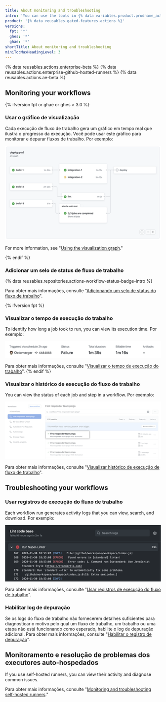 ```yaml
---
title: About monitoring and troubleshooting
intro: 'You can use the tools in {% data variables.product.prodname_actions %} to monitor and debug your workflows.'
product: '{% data reusables.gated-features.actions %}'
versions:
  fpt: '*'
  ghes: '*'
  ghae: '*'
shortTitle: About monitoring and troubleshooting
miniTocMaxHeadingLevel: 3
---
```


{% data reusables.actions.enterprise-beta %}
{% data reusables.actions.enterprise-github-hosted-runners %}
{% data reusables.actions.ae-beta %}

## Monitoring your workflows

{% ifversion fpt or ghae or ghes > 3.0 %}

### Usar o gráfico de visualização

Cada execução de fluxo de trabalho gera um gráfico em tempo real que ilustra o progresso da execução. Você pode usar este gráfico para monitorar e depurar fluxos de trabalho. Por exemplo:

   ![Gráfico de fluxo de trabalho](/assets/images/help/images/workflow-graph.png)

For more information, see "[Using the visualization graph](/actions/monitoring-and-troubleshooting-workflows/using-the-visualization-graph)."

{% endif %}

### Adicionar um selo de status de fluxo de trabalho

{% data reusables.repositories.actions-workflow-status-badge-intro %}

Para obter mais informações, consulte "[Adicionando um selo de status do fluxo de trabalho](/actions/monitoring-and-troubleshooting-workflows/adding-a-workflow-status-badge)".

{% ifversion fpt %}
### Visualizar o tempo de execução do trabalho

To identify how long a job took to run, you can view its execution time. Por exemplo:

   ![Link com informações sobre o tempo faturável e execução](/assets/images/help/repository/view-run-billable-time.png)

Para obter mais informações, consulte "[Visualizar o tempo de execução do trabalho](/actions/monitoring-and-troubleshooting-workflows/viewing-job-execution-time)".
{% endif %}

### Visualizar o histórico de execução do fluxo de trabalho

You can view the status of each job and step in a workflow. Por exemplo:

   ![Nome da execução do fluxo de trabalho](/assets/images/help/repository/run-name.png)

Para obter mais informações, consulte "[Visualizar histórico de execução de fluxo de trabalho](/actions/monitoring-and-troubleshooting-workflows/viewing-workflow-run-history)".

## Troubleshooting your workflows

### Usar registros de execução do fluxo de trabalho

Each workflow run generates activity logs that you can view, search, and download. Por exemplo:

   ![Resultados do fluxo de trabalho do Super linter](/assets/images/help/repository/super-linter-workflow-results-updated-2.png)

Para obter mais informações, consulte "[Usar registros de execução do fluxo de trabalho](/actions/monitoring-and-troubleshooting-workflows/using-workflow-run-logs)".

### Habilitar log de depuração

Se os logs do fluxo de trabalho não fornecerem detalhes suficientes para diagnosticar o motivo pelo qual um fluxo de trabalho, um trabalho ou uma etapa não está funcionando como esperado, habilite o log de depuração adicional. Para obter mais informações, consulte "[Habilitar o registro de depuração](/actions/monitoring-and-troubleshooting-workflows/enabling-debug-logging)".

## Monitoramento e resolução de problemas dos executores auto-hospedados

If you use self-hosted runners, you can view their activity and diagnose common issues.

Para obter mais informações, consulte "[Monitoring and troubleshooting self-hosted runners](/actions/hosting-your-own-runners/monitoring-and-troubleshooting-self-hosted-runners)."
